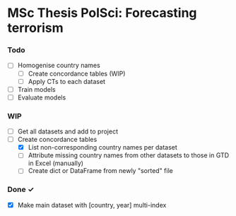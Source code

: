 # MSc Thesis PolSci: Forecasting terrorism

### Todo
- [ ] Homogenise country names
  - [ ] Create concordance tables (WIP)
  - [ ] Apply CTs to each dataset
- [ ] Train models
- [ ] Evaluate models

### WIP
- [ ] Get all datasets and add to project
- [ ] Create concordance tables
  - [x] List non-corresponding country names per dataset
  - [ ] Attribute missing country names from other datasets to those in GTD in Excel (manually)
  - [ ] Create dict or DataFrame from newly "sorted" file

### Done ✓
- [x] Make main dataset with [country, year] multi-index